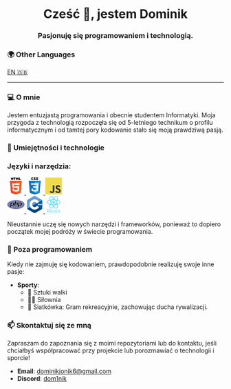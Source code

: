 <h1 align="center">Cześć 👋, jestem Dominik</h1>
<h3 align="center">Pasjonuję się programowaniem i technologią.</h3>

### 🌍 Other Languages
[EN 🇬🇧](README.md)

---

### 💻 O mnie
Jestem entuzjastą programowania i obecnie studentem Informatyki. Moja przygoda z technologią rozpoczęła się od 5-letniego technikum o profilu informatycznym i od tamtej pory kodowanie stało się moją prawdziwą pasją.

### 🌟 Umiejętności i technologie
<h3 align="left">Języki i narzędzia:</h3>
<p align="left">
  <a href="https://www.w3schools.com/html/" target="_blank" rel="noreferrer"> 
    <img src="https://raw.githubusercontent.com/devicons/devicon/master/icons/html5/html5-original-wordmark.svg" alt="HTML" width="40" height="40"/> 
  </a> 
  <a href="https://www.w3schools.com/css/" target="_blank" rel="noreferrer"> 
    <img src="https://raw.githubusercontent.com/devicons/devicon/master/icons/css3/css3-original-wordmark.svg" alt="CSS" width="40" height="40"/> 
  </a>
  <a href="https://developer.mozilla.org/en-US/docs/Web/JavaScript" target="_blank" rel="noreferrer"> 
    <img src="https://raw.githubusercontent.com/devicons/devicon/master/icons/javascript/javascript-original.svg" alt="JavaScript" width="40" height="40"/>
  </a> <br>
  <a href="https://www.php.net" target="_blank" rel="noreferrer"> 
    <img src="https://raw.githubusercontent.com/devicons/devicon/master/icons/php/php-original.svg" alt="PHP" width="40" height="40"/>
  </a> 
  <a href="https://www.w3schools.com/cpp/" target="_blank" rel="noreferrer"> 
    <img src="https://raw.githubusercontent.com/devicons/devicon/master/icons/cplusplus/cplusplus-original.svg" alt="C++" width="40" height="40"/>
  </a> 
  <a href="https://reactjs.org/" target="_blank" rel="noreferrer"> 
    <img src="https://raw.githubusercontent.com/devicons/devicon/master/icons/react/react-original-wordmark.svg" alt="React" width="40" height="40"/>
  </a> 
</p>

Nieustannie uczę się nowych narzędzi i frameworków, ponieważ to dopiero początek mojej podróży w świecie programowania.

### 🏐 Poza programowaniem
Kiedy nie zajmuję się kodowaniem, prawdopodobnie realizuję swoje inne pasje:
- **Sporty**: 
  - 🥊 Sztuki walki
  - 🏋️‍♂️ Siłownia
  - 🏐 Siatkówka: Gram rekreacyjnie, zachowując ducha rywalizacji.

### 📫 Skontaktuj się ze mną
Zapraszam do zapoznania się z moimi repozytoriami lub do kontaktu, jeśli chciałbyś współpracować przy projekcie lub porozmawiać o technologii i sporcie!

- **Email**: <a href="mailto:dominikjonik6@gmail.com">dominikjonik6@gmail.com</a>  
- **Discord**: <a href="https://discord.com">dom1nik</a>

